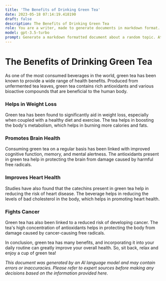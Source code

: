 ```yaml
---
title: 'The Benefits of Drinking Green Tea'
date: 2023-05-18 07:14:19.418190
draft: false
description: The Benefits of Drinking Green Tea
role: You are a writer, made to generate documents in markdown format. It is very important that all of the documents you generate are in valid markdown format.
model: gpt-3.5-turbo
prompt: Generate a markdown formatted document about a random topic. At the bottom, include a disclaimer explaining that the document was generated by you. The first line of the document should be the title. Make sure that the entire document is in proper markdown format, using a mix of various tags to make the document visually appealing.
---
```


# The Benefits of Drinking Green Tea

As one of the most consumed beverages in the world, green tea has been known to provide a wide range of health benefits. Produced from unfermented tea leaves, green tea contains rich antioxidants and various bioactive compounds that are beneficial to the human body.

### Helps in Weight Loss

Green tea has been found to significantly aid in weight loss, especially when coupled with a healthy diet and exercise. The tea helps in boosting the body's metabolism, which helps in burning more calories and fats.

### Promotes Brain Health

Consuming green tea on a regular basis has been linked with improved cognitive function, memory, and mental alertness. The antioxidants present in green tea help in protecting the brain from damage caused by harmful free radicals.

### Improves Heart Health

Studies have also found that the catechins present in green tea help in reducing the risk of heart disease. The beverage helps in reducing the levels of bad cholesterol in the body, which helps in promoting heart health.

### Fights Cancer

Green tea has also been linked to a reduced risk of developing cancer. The tea's high concentration of antioxidants helps in protecting the body from damage caused by cancer-causing free radicals.

In conclusion, green tea has many benefits, and incorporating it into your daily routine can greatly improve your overall health. So, sit back, relax and enjoy a cup of green tea!

*This document was generated by an AI language model and may contain errors or inaccuracies. Please refer to expert sources before making any decisions based on the information provided here.*